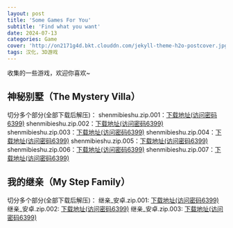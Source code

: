```yaml
---
layout: post
title: 'Some Games For You'
subtitle: 'Find what you want'
date: 2024-07-13
categories: Game
cover: 'http://on2171g4d.bkt.clouddn.com/jekyll-theme-h2o-postcover.jpg'
tags: 汉化，3D游戏
---
```


收集的一些游戏，欢迎你喜欢~

## 神秘别墅（The Mystery Villa）
切分多个部分(全部下载后解压)：
shenmibieshu.zip.001：[下载地址(访问密码6399)](https://url67.ctfile.com/f/36174967-1323006857-fd8ad5?p=6399)
shenmibieshu.zip.002：[下载地址(访问密码6399)](https://url67.ctfile.com/f/36174967-1323009896-666353?p=6399)
shenmibieshu.zip.003：[下载地址(访问密码6399)](https://url67.ctfile.com/f/36174967-1323143642-dd6f81?p=6399)
shenmibieshu.zip.004：[下载地址(访问密码6399)](https://url67.ctfile.com/f/36174967-1323012821-f46936?p=6399)
shenmibieshu.zip.005：[下载地址(访问密码6399)](https://url67.ctfile.com/f/36174967-1323006857-fd8ad5?p=6399) 
shenmibieshu.zip.006：[下载地址(访问密码6399)](https://url67.ctfile.com/f/36174967-1323146507-4fa5c9?p=6399)
shenmibieshu.zip.007：[下载地址(访问密码6399)](https://url67.ctfile.com/f/36174967-1323148193-1342cc?p=6399) 

## 我的继亲（My Step Family）
切分多个部分(全部下载后解压)：
继亲_安卓.zip.001: [下载地址(访问密码6399)](https://url67.ctfile.com/f/36174967-1323161741-2f319c?p=6399)
继亲_安卓.zip.002: [下载地址(访问密码6399)](https://url67.ctfile.com/f/36174967-1323162863-f1cbb1?p=6399)
继亲_安卓.zip.003: [下载地址(访问密码6399)](https://url67.ctfile.com/f/36174967-1323164882-31af74?p=6399)


